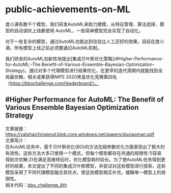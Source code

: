 # public-achievements-on-ML
度小满有数千个模型，我们研发AutoML来助力建模，从特征管理、算法选择、模型的自动调优上线都使用 AutoML，一些简单模型完全实现了自动化。   

对于一些复杂的模型，通过AutoML也能达到往往比人工还好的效果。目前在度小满，所有模型上线之前必须要通过AutoML机制。    

我们研发的AutoML创新性地提出[集成贝叶斯优化策略](#Higher-Performance-for-AutoML:-The Benefit-of-Various-Ensemble-Bayesian-Optimization-Strategy)，通过对多个代理模型进行结果优化，在更早的迭代周期内就能找到全局最优解。相关成果获得NIPS 2020黑盒优化竞赛第四名（https://bbochallenge.com/leaderboard/）。    

## #Higher Performance for AutoML: The Benefit of Various Ensemble Bayesian Optimization Strategy
文章链接：https://valohaichirpprod.blob.core.windows.net/papers/duxiaoman.pdf  
文章简介：  
在AutoML任务中，基于贝叶斯优化(BO)的方法在超参数优化方面表现出了极大的有效性。这些方法大多只使用一个模式，但每个模型都存在共通的局限性:1)容易得到次优解;2)在满足高维特征时，优化模型耗时较长。为了使AutoML任务得到更好的结果，本文提出了不同的集成贝叶斯模型，并尝试对这些模型进行探索，这些模型采用了不同代理模型融合其优点，使这些模型相互补充，缓解单一模型上的局限性。  
相关代码：[bbo_challenge_4th](https://github.com/SupUnicorn/bbo_challenge_4th)

